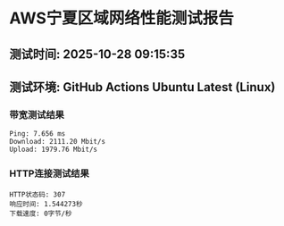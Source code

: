 # AWS宁夏区域网络性能测试报告
## 测试时间: 2025-10-28 09:15:35
## 测试环境: GitHub Actions Ubuntu Latest (Linux)

### 带宽测试结果
```
Ping: 7.656 ms
Download: 2111.20 Mbit/s
Upload: 1979.76 Mbit/s
```

### HTTP连接测试结果
```
HTTP状态码: 307
响应时间: 1.544273秒
下载速度: 0字节/秒
```

